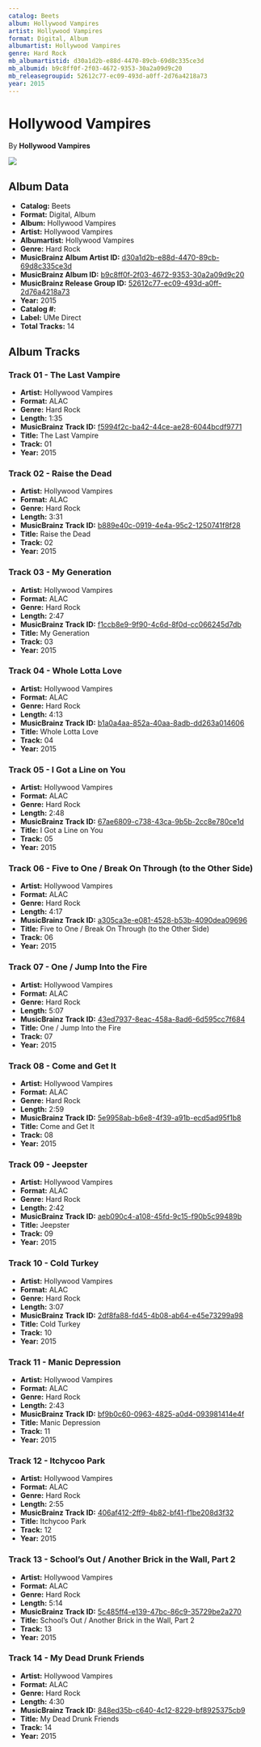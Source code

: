 ```yaml
---
catalog: Beets
album: Hollywood Vampires
artist: Hollywood Vampires
format: Digital, Album
albumartist: Hollywood Vampires
genre: Hard Rock
mb_albumartistid: d30a1d2b-e88d-4470-89cb-69d8c335ce3d
mb_albumid: b9c8ff0f-2f03-4672-9353-30a2a09d9c20
mb_releasegroupid: 52612c77-ec09-493d-a0ff-2d76a4218a73
year: 2015
---
```


# Hollywood Vampires

By **Hollywood Vampires**

![](../../assets/beetscovers/Hollywood_Vampires-Hollywood_Vampires.jpg)

## Album Data

- **Catalog:** Beets
- **Format:** Digital, Album
- **Album:** Hollywood Vampires
- **Artist:** Hollywood Vampires
- **Albumartist:** Hollywood Vampires
- **Genre:** Hard Rock
- **MusicBrainz Album Artist ID:** [d30a1d2b-e88d-4470-89cb-69d8c335ce3d](https://musicbrainz.org/artist/d30a1d2b-e88d-4470-89cb-69d8c335ce3d)
- **MusicBrainz Album ID:** [b9c8ff0f-2f03-4672-9353-30a2a09d9c20](https://musicbrainz.org/release/b9c8ff0f-2f03-4672-9353-30a2a09d9c20)
- **MusicBrainz Release Group ID:** [52612c77-ec09-493d-a0ff-2d76a4218a73](https://musicbrainz.org/release-group/52612c77-ec09-493d-a0ff-2d76a4218a73)
- **Year:** 2015
- **Catalog #:** 
- **Label:** UMe Direct
- **Total Tracks:** 14

## Album Tracks

### Track 01 - The Last Vampire

- **Artist:** Hollywood Vampires
- **Format:** ALAC
- **Genre:** Hard Rock
- **Length:** 1:35
- **MusicBrainz Track ID:** [f5994f2c-ba42-44ce-ae28-6044bcdf9771](https://musicbrainz.org/recording/f5994f2c-ba42-44ce-ae28-6044bcdf9771)
- **Title:** The Last Vampire
- **Track:** 01
- **Year:** 2015

### Track 02 - Raise the Dead

- **Artist:** Hollywood Vampires
- **Format:** ALAC
- **Genre:** Hard Rock
- **Length:** 3:31
- **MusicBrainz Track ID:** [b889e40c-0919-4e4a-95c2-1250741f8f28](https://musicbrainz.org/recording/b889e40c-0919-4e4a-95c2-1250741f8f28)
- **Title:** Raise the Dead
- **Track:** 02
- **Year:** 2015

### Track 03 - My Generation

- **Artist:** Hollywood Vampires
- **Format:** ALAC
- **Genre:** Hard Rock
- **Length:** 2:47
- **MusicBrainz Track ID:** [f1ccb8e9-9f90-4c6d-8f0d-cc066245d7db](https://musicbrainz.org/recording/f1ccb8e9-9f90-4c6d-8f0d-cc066245d7db)
- **Title:** My Generation
- **Track:** 03
- **Year:** 2015

### Track 04 - Whole Lotta Love

- **Artist:** Hollywood Vampires
- **Format:** ALAC
- **Genre:** Hard Rock
- **Length:** 4:13
- **MusicBrainz Track ID:** [b1a0a4aa-852a-40aa-8adb-dd263a014606](https://musicbrainz.org/recording/b1a0a4aa-852a-40aa-8adb-dd263a014606)
- **Title:** Whole Lotta Love
- **Track:** 04
- **Year:** 2015

### Track 05 - I Got a Line on You

- **Artist:** Hollywood Vampires
- **Format:** ALAC
- **Genre:** Hard Rock
- **Length:** 2:48
- **MusicBrainz Track ID:** [67ae6809-c738-43ca-9b5b-2cc8e780ce1d](https://musicbrainz.org/recording/67ae6809-c738-43ca-9b5b-2cc8e780ce1d)
- **Title:** I Got a Line on You
- **Track:** 05
- **Year:** 2015

### Track 06 - Five to One / Break On Through (to the Other Side)

- **Artist:** Hollywood Vampires
- **Format:** ALAC
- **Genre:** Hard Rock
- **Length:** 4:17
- **MusicBrainz Track ID:** [a305ca3e-e081-4528-b53b-4090dea09696](https://musicbrainz.org/recording/a305ca3e-e081-4528-b53b-4090dea09696)
- **Title:** Five to One / Break On Through (to the Other Side)
- **Track:** 06
- **Year:** 2015

### Track 07 - One / Jump Into the Fire

- **Artist:** Hollywood Vampires
- **Format:** ALAC
- **Genre:** Hard Rock
- **Length:** 5:07
- **MusicBrainz Track ID:** [43ed7937-8eac-458a-8ad6-6d595cc7f684](https://musicbrainz.org/recording/43ed7937-8eac-458a-8ad6-6d595cc7f684)
- **Title:** One / Jump Into the Fire
- **Track:** 07
- **Year:** 2015

### Track 08 - Come and Get It

- **Artist:** Hollywood Vampires
- **Format:** ALAC
- **Genre:** Hard Rock
- **Length:** 2:59
- **MusicBrainz Track ID:** [5e9958ab-b6e8-4f39-a91b-ecd5ad95f1b8](https://musicbrainz.org/recording/5e9958ab-b6e8-4f39-a91b-ecd5ad95f1b8)
- **Title:** Come and Get It
- **Track:** 08
- **Year:** 2015

### Track 09 - Jeepster

- **Artist:** Hollywood Vampires
- **Format:** ALAC
- **Genre:** Hard Rock
- **Length:** 2:42
- **MusicBrainz Track ID:** [aeb090c4-a108-45fd-9c15-f90b5c99489b](https://musicbrainz.org/recording/aeb090c4-a108-45fd-9c15-f90b5c99489b)
- **Title:** Jeepster
- **Track:** 09
- **Year:** 2015

### Track 10 - Cold Turkey

- **Artist:** Hollywood Vampires
- **Format:** ALAC
- **Genre:** Hard Rock
- **Length:** 3:07
- **MusicBrainz Track ID:** [2df8fa88-fd45-4b08-ab64-e45e73299a98](https://musicbrainz.org/recording/2df8fa88-fd45-4b08-ab64-e45e73299a98)
- **Title:** Cold Turkey
- **Track:** 10
- **Year:** 2015

### Track 11 - Manic Depression

- **Artist:** Hollywood Vampires
- **Format:** ALAC
- **Genre:** Hard Rock
- **Length:** 2:43
- **MusicBrainz Track ID:** [bf9b0c60-0963-4825-a0d4-093981414e4f](https://musicbrainz.org/recording/bf9b0c60-0963-4825-a0d4-093981414e4f)
- **Title:** Manic Depression
- **Track:** 11
- **Year:** 2015

### Track 12 - Itchycoo Park

- **Artist:** Hollywood Vampires
- **Format:** ALAC
- **Genre:** Hard Rock
- **Length:** 2:55
- **MusicBrainz Track ID:** [406af412-2ff9-4b82-bf41-f1be208d3f32](https://musicbrainz.org/recording/406af412-2ff9-4b82-bf41-f1be208d3f32)
- **Title:** Itchycoo Park
- **Track:** 12
- **Year:** 2015

### Track 13 - School’s Out / Another Brick in the Wall, Part 2

- **Artist:** Hollywood Vampires
- **Format:** ALAC
- **Genre:** Hard Rock
- **Length:** 5:14
- **MusicBrainz Track ID:** [5c485ff4-e139-47bc-86c9-35729be2a270](https://musicbrainz.org/recording/5c485ff4-e139-47bc-86c9-35729be2a270)
- **Title:** School’s Out / Another Brick in the Wall, Part 2
- **Track:** 13
- **Year:** 2015

### Track 14 - My Dead Drunk Friends

- **Artist:** Hollywood Vampires
- **Format:** ALAC
- **Genre:** Hard Rock
- **Length:** 4:30
- **MusicBrainz Track ID:** [848ed35b-c640-4c12-8229-bf8925375cb9](https://musicbrainz.org/recording/848ed35b-c640-4c12-8229-bf8925375cb9)
- **Title:** My Dead Drunk Friends
- **Track:** 14
- **Year:** 2015

